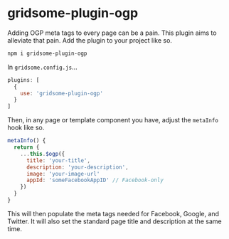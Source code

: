 # gridsome-plugin-ogp

Adding OGP meta tags to every page can be a pain. This plugin aims to alleviate
that pain. Add the plugin to your project like so.

```sh
npm i gridsome-plugin-ogp
```

In `gridsome.config.js`...

```javascript
plugins: [
  {
    use: 'gridsome-plugin-ogp'
  }
]
```

Then, in any page or template component you have, adjust the `metaInfo` hook
like so.

```javascript
metaInfo() {
  return {
    ...this.$ogp({
      title: 'your-title',
      description: 'your-description',
      image: 'your-image-url'
      appId: 'someFacebookAppID' // Facebook-only
    })
  }
}
```

This will then populate the meta tags needed for Facebook, Google, and Twitter.
It will also set the standard page title and description at the same time.
